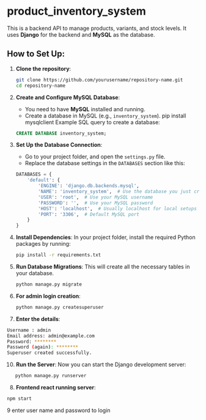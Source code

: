 # product_inventory_system

This is a backend API to manage products, variants, and stock levels. It uses **Django** for the backend and **MySQL** as the database.
## How to Set Up:

1. **Clone the repository**:
    ```bash
    git clone https://github.com/yourusername/repository-name.git
    cd repository-name
    ```

2. **Create and Configure MySQL Database**:
    - You need to have **MySQL** installed and running.
    - Create a database in MySQL (e.g., `inventory_system`).
    pip install mysqlclient
    Example SQL query to create a database:
    ```sql
    CREATE DATABASE inventory_system;
    ```

3. **Set Up the Database Connection**:
    - Go to your project folder, and open the `settings.py` file.
    - Replace the database settings in the `DATABASES` section like this:

    ```python
    DATABASES = {
        'default': {
            'ENGINE': 'django.db.backends.mysql',
            'NAME': 'inventory_system',  # Use the database you just created
            'USER': 'root',  # Use your MySQL username
            'PASSWORD': '',  # Use your MySQL password
            'HOST': 'localhost',  # Usually localhost for local setups
            'PORT': '3306',  # Default MySQL port
        }
    }
    ```

4. **Install Dependencies**:
    In your project folder, install the required Python packages by running:

    ```bash
    pip install -r requirements.txt
    ```

5. **Run Database Migrations**:
    This will create all the necessary tables in your database.
    ```bash
    python manage.py migrate
    ```
    
6. **For admin login creation**:
   ```bash
   python manage.py createsuperuser
    ```
 
8. **Enter the details**:
 ```bash
Username : admin
Email address: admin@example.com
Password: ********
Password (again): ********
Superuser created successfully.
 ```


10. **Run the Server**:
    Now you can start the Django development server:
 ```bash
    python manage.py runserver
```


8. **Frontend react running server**:
 ```bash
 npm start 
```
9 enter user name and password to login   

   
